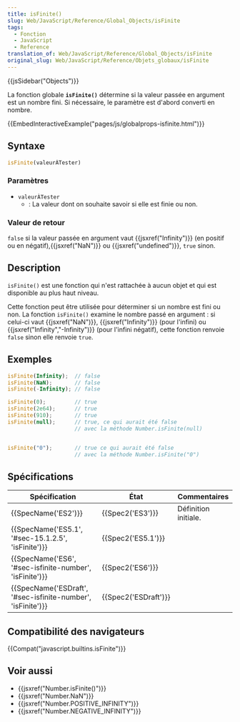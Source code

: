 ```yaml
---
title: isFinite()
slug: Web/JavaScript/Reference/Global_Objects/isFinite
tags:
  - Fonction
  - JavaScript
  - Reference
translation_of: Web/JavaScript/Reference/Global_Objects/isFinite
original_slug: Web/JavaScript/Reference/Objets_globaux/isFinite
---
```

{{jsSidebar("Objects")}}

La fonction globale **`isFinite()`** détermine si la valeur passée en argument est un nombre fini. Si nécessaire, le paramètre est d'abord converti en nombre.

{{EmbedInteractiveExample("pages/js/globalprops-isfinite.html")}}

## Syntaxe

```js
isFinite(valeurÀTester)
```

### Paramètres

- `valeurÀTester`
  - : La valeur dont on souhaite savoir si elle est finie ou non.

### Valeur de retour

`false` si la valeur passée en argument vaut {{jsxref("Infinity")}} (en positif ou en négatif),{{jsxref("NaN")}} ou {{jsxref("undefined")}}, `true` sinon.

## Description

`isFinite()` est une fonction qui n'est rattachée à aucun objet et qui est disponible au plus haut niveau.

Cette fonction peut être utilisée pour déterminer si un nombre est fini ou non. La fonction `isFinite()` examine le nombre passé en argument : si celui-ci vaut {{jsxref("NaN")}}, {{jsxref("Infinity")}} (pour l'infini) ou {{jsxref("Infinity","-Infinity")}} (pour l'infini négatif), cette fonction renvoie `false` sinon elle renvoie `true`.

## Exemples

```js
isFinite(Infinity);  // false
isFinite(NaN);       // false
isFinite(-Infinity); // false

isFinite(0);         // true
isFinite(2e64);      // true
isFinite(910);       // true
isFinite(null);      // true, ce qui aurait été false
                     // avec la méthode Number.isFinite(null)


isFinite("0");       // true ce qui aurait été false
                     // avec la méthode Number.isFinite("0")
```

## Spécifications

| Spécification                                                                    | État                         | Commentaires         |
| -------------------------------------------------------------------------------- | ---------------------------- | -------------------- |
| {{SpecName('ES2')}}                                                         | {{Spec2('ES3')}}         | Définition initiale. |
| {{SpecName('ES5.1', '#sec-15.1.2.5', 'isFinite')}}             | {{Spec2('ES5.1')}}     |                      |
| {{SpecName('ES6', '#sec-isfinite-number', 'isFinite')}}         | {{Spec2('ES6')}}         |                      |
| {{SpecName('ESDraft', '#sec-isfinite-number', 'isFinite')}} | {{Spec2('ESDraft')}} |                      |

## Compatibilité des navigateurs

{{Compat("javascript.builtins.isFinite")}}

## Voir aussi

- {{jsxref("Number.isFinite()")}}
- {{jsxref("Number.NaN")}}
- {{jsxref("Number.POSITIVE_INFINITY")}}
- {{jsxref("Number.NEGATIVE_INFINITY")}}
